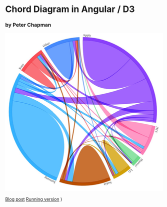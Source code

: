 # Chord Diagram in Angular / D3

### by Peter Chapman

![Chord Diagram](./images/chord-diagram.jpg)

[Blog post](https://www.peterchapman.org/post/blog-visualisation-chord-angular/)
[Running version](https://chord-diagram-angular.vercel.app)
)
